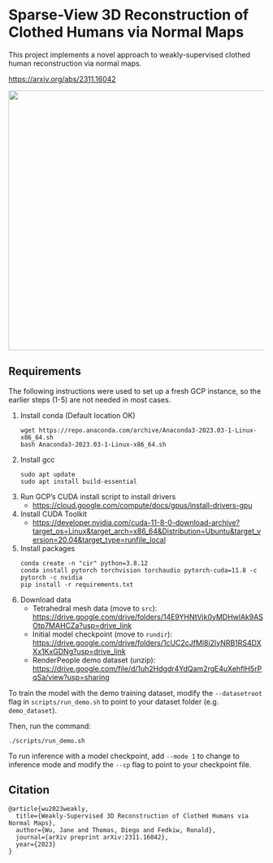 # Sparse-View 3D Reconstruction of Clothed Humans via Normal Maps
This project implements a novel approach to weakly-supervised clothed human reconstruction via normal maps.

https://arxiv.org/abs/2311.16042

<img src="https://github.com/janehwu/weakly-supervised-normals/assets/9442165/87b13cad-b1c5-413d-9b5b-fec2ed734522" width="512">

## Requirements

The following instructions were used to set up a fresh GCP instance, so the earlier steps (1-5) are not needed in most cases.

1. Install conda (Default location OK)
    ```
    wget https://repo.anaconda.com/archive/Anaconda3-2023.03-1-Linux-x86_64.sh
    bash Anaconda3-2023.03-1-Linux-x86_64.sh
    ```
2. Install gcc
    ```
    sudo apt update
    sudo apt install build-essential
    ```
3. Run GCP’s CUDA install script to install drivers
   * https://cloud.google.com/compute/docs/gpus/install-drivers-gpu 
5. Install CUDA Toolkit
    * https://developer.nvidia.com/cuda-11-8-0-download-archive?target_os=Linux&target_arch=x86_64&Distribution=Ubuntu&target_version=20.04&target_type=runfile_local 
6. Install packages
    ```
    conda create -n "cir" python=3.8.12
    conda install pytorch torchvision torchaudio pytorch-cuda=11.8 -c pytorch -c nvidia
    pip install -r requirements.txt
    ```
7. Download data
    * Tetrahedral mesh data (move to `src`): https://drive.google.com/drive/folders/14E9YHNtVjk0yMDHwlAk9ASOtp7MAHCZa?usp=drive_link
    * Initial model checkpoint (move to `rundir`): https://drive.google.com/drive/folders/1cUC2cJfMl8i2IyNRB1RS4DXXx1KxGDNg?usp=drive_link
    * RenderPeople demo dataset (unzip): https://drive.google.com/file/d/1uh2Hdgdr4YdQam2rgE4uXehflH5rPqSa/view?usp=sharing

To train the model with the demo training dataset, modify the `--datasetroot` flag in `scripts/run_demo.sh` to point to your dataset folder (e.g. `demo_dataset`).

Then, run the command:
```
./scripts/run_demo.sh
```

To run inference with a model checkpoint, add `--mode 1` to change to inference mode and modify the `--cp` flag to point to your checkpoint file.

## Citation
```
@article{wu2023weakly,
  title={Weakly-Supervised 3D Reconstruction of Clothed Humans via Normal Maps},
  author={Wu, Jane and Thomas, Diego and Fedkiw, Ronald},
  journal={arXiv preprint arXiv:2311.16042},
  year={2023}
}
```
